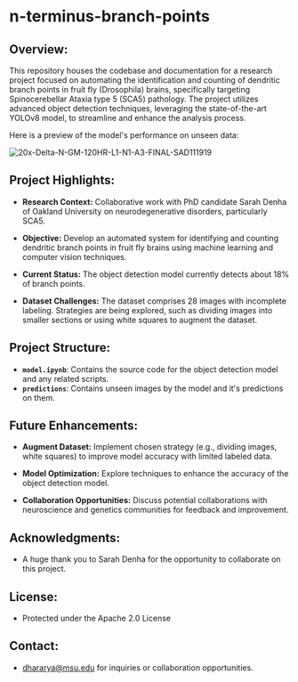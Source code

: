 # n-terminus-branch-points

## Overview:

This repository houses the codebase and documentation for a research project focused on automating the identification and counting of dendritic branch points in fruit fly (Drosophila) brains, specifically targeting Spinocerebellar Ataxia type 5 (SCA5) pathology. The project utilizes advanced object detection techniques, leveraging the state-of-the-art YOLOv8 model, to streamline and enhance the analysis process.

Here is a preview of the model's performance on unseen data:

![20x-Delta-N-GM-120HR-L1-N1-A3-FINAL-SAD111919](https://github.com/aryandhr/n-terminus-branch-points/assets/122699104/124d9b45-824a-40fc-be2b-054f002916a8)

## Project Highlights:

- **Research Context:** Collaborative work with PhD candidate Sarah Denha of Oakland University on neurodegenerative disorders, particularly SCA5.
  
- **Objective:** Develop an automated system for identifying and counting dendritic branch points in fruit fly brains using machine learning and computer vision techniques.

- **Current Status:** The object detection model currently detects about 18% of branch points.

- **Dataset Challenges:** The dataset comprises 28 images with incomplete labeling. Strategies are being explored, such as dividing images into smaller sections or using white squares to augment the dataset.

## Project Structure:

- **`model.ipynb`**: Contains the source code for the object detection model and any related scripts.
- **`predictions`**: Contains unseen images by the model and it's predictions on them.

## Future Enhancements:

- **Augment Dataset:** Implement chosen strategy (e.g., dividing images, white squares) to improve model accuracy with limited labeled data.

- **Model Optimization:** Explore techniques to enhance the accuracy of the object detection model.

- **Collaboration Opportunities:** Discuss potential collaborations with neuroscience and genetics communities for feedback and improvement.

## Acknowledgments:

- A huge thank you to Sarah Denha for the opportunity to collaborate on this project.

## License:

- Protected under the Apache 2.0 License

## Contact:

- dhararya@msu.edu for inquiries or collaboration opportunities.
